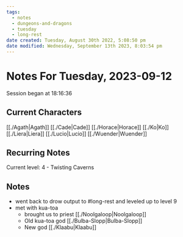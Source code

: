```yaml
---
tags:
  - notes
  - dungeons-and-dragons
  - tuesday
  - long-rest
date created: Tuesday, August 30th 2022, 5:08:50 pm
date modified: Wednesday, September 13th 2023, 8:03:54 pm
---
```


# Notes For Tuesday, 2023-09-12
Session began at 18:16:36
## Current Characters
[[./Agath|Agath]]
[[./Cade|Cade]]
[[./Horace|Horace]]
[[./Ko|Ko]]
[[./Liera|Liera]]
[[./Lucio|Lucio]]
[[./Wuender|Wuender]]
## Recurring Notes
Current level: 4 - Twisting Caverns
## Notes
- went back to drow output to #long-rest and leveled up to level 9
- met with kua-toa
	- brought us to priest [[./Noolgaloop|Noolgaloop]]
	- Old kua-toa god [[./Bulba-Slopp|Bulba-Slopp]]
	- New god [[./Klaabu|Klaabu]]
